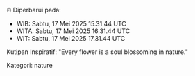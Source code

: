 ⏰ Diperbarui pada:
- WIB: Sabtu, 17 Mei 2025 15.31.44 UTC
- WITA: Sabtu, 17 Mei 2025 16.31.44 UTC
- WIT: Sabtu, 17 Mei 2025 17.31.44 UTC

Kutipan Inspiratif:
"Every flower is a soul blossoming in nature."


Kategori: nature

